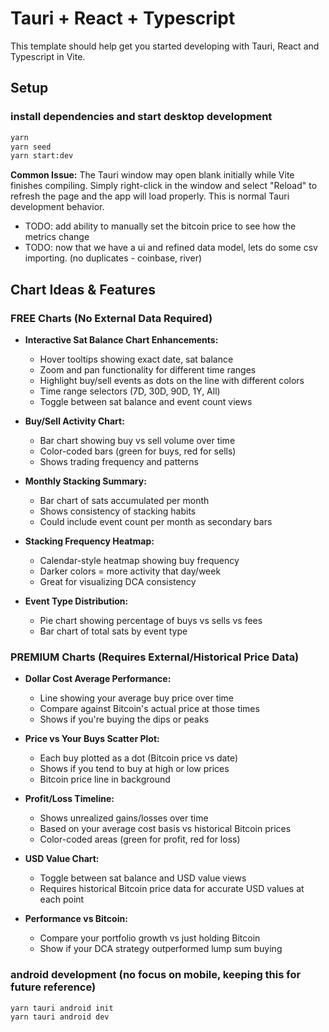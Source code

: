 # Tauri + React + Typescript

This template should help get you started developing with Tauri, React and Typescript in Vite.

## Setup

### install dependencies and start desktop development

```bash
yarn
yarn seed
yarn start:dev
```

**Common Issue:** The Tauri window may open blank initially while Vite finishes compiling. Simply right-click in the window and select "Reload" to refresh the page and the app will load properly. This is normal Tauri development behavior.

- TODO: add ability to manually set the bitcoin price to see how the metrics change
- TODO: now that we have a ui and refined data model, lets do some csv importing. (no duplicates - coinbase, river)

## Chart Ideas & Features

### FREE Charts (No External Data Required)
- **Interactive Sat Balance Chart Enhancements:**
  - Hover tooltips showing exact date, sat balance
  - Zoom and pan functionality for different time ranges
  - Highlight buy/sell events as dots on the line with different colors
  - Time range selectors (7D, 30D, 90D, 1Y, All)
  - Toggle between sat balance and event count views

- **Buy/Sell Activity Chart:**
  - Bar chart showing buy vs sell volume over time
  - Color-coded bars (green for buys, red for sells)
  - Shows trading frequency and patterns

- **Monthly Stacking Summary:**
  - Bar chart of sats accumulated per month
  - Shows consistency of stacking habits
  - Could include event count per month as secondary bars

- **Stacking Frequency Heatmap:**
  - Calendar-style heatmap showing buy frequency
  - Darker colors = more activity that day/week
  - Great for visualizing DCA consistency

- **Event Type Distribution:**
  - Pie chart showing percentage of buys vs sells vs fees
  - Bar chart of total sats by event type

### PREMIUM Charts (Requires External/Historical Price Data)
- **Dollar Cost Average Performance:**
  - Line showing your average buy price over time
  - Compare against Bitcoin's actual price at those times
  - Shows if you're buying the dips or peaks

- **Price vs Your Buys Scatter Plot:**
  - Each buy plotted as a dot (Bitcoin price vs date)
  - Shows if you tend to buy at high or low prices
  - Bitcoin price line in background

- **Profit/Loss Timeline:**
  - Shows unrealized gains/losses over time
  - Based on your average cost basis vs historical Bitcoin prices
  - Color-coded areas (green for profit, red for loss)

- **USD Value Chart:**
  - Toggle between sat balance and USD value views
  - Requires historical Bitcoin price data for accurate USD values at each point

- **Performance vs Bitcoin:**
  - Compare your portfolio growth vs just holding Bitcoin
  - Show if your DCA strategy outperformed lump sum buying

### android development (no focus on mobile, keeping this for future reference)

```bash
yarn tauri android init
yarn tauri android dev
```
